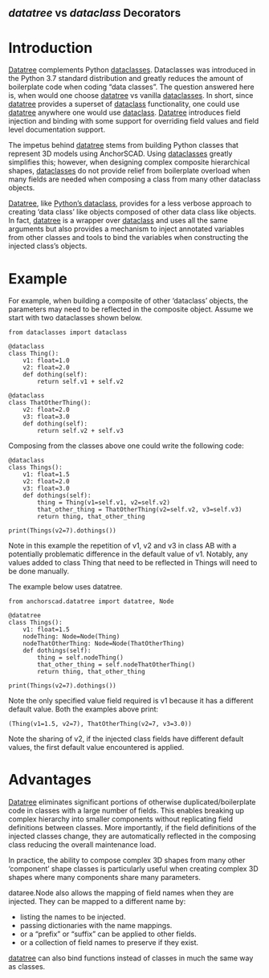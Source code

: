 ## *datatree* vs *dataclass* Decorators

# Introduction

[Datatree](https://bitbucket.org/owebeeone/anchorscad/src/master/src/anchorscad/datatree.py) complements Python [dataclasses](https://docs.python.org/3/library/dataclasses.html). Dataclasses was introduced in the Python 3.7 standard distribution and greatly reduces the amount of boilerplate code when coding “data classes”. The question answered here is, when would one choose [datatree](https://bitbucket.org/owebeeone/anchorscad/src/master/src/anchorscad/datatree.py) vs vanilla [dataclasses](https://docs.python.org/3/library/dataclasses.html). In short, since [datatree](https://bitbucket.org/owebeeone/anchorscad/src/master/src/anchorscad/datatree.py) provides a superset of [dataclass](https://docs.python.org/3/library/dataclasses.html) functionality, one could use [datatree](https://bitbucket.org/owebeeone/anchorscad/src/master/src/anchorscad/datatree.py) anywhere one would use [dataclass](https://docs.python.org/3/library/dataclasses.html). [Datatree](https://bitbucket.org/owebeeone/anchorscad/src/master/src/anchorscad/datatree.py) introduces field injection and binding with some support for overriding field values and field level documentation support.

The impetus behind [datatree](https://bitbucket.org/owebeeone/anchorscad/src/master/src/anchorscad/datatree.py) stems from building Python classes that represent 3D models using AnchorSCAD. Using [dataclasses](https://docs.python.org/3/library/dataclasses.html) greatly simplifies this; however, when designing complex composite hierarchical shapes, [dataclasses](https://docs.python.org/3/library/dataclasses.html) do not provide relief from boilerplate overload when many fields are needed when composing a class from many other dataclass objects.

[Datatree](https://bitbucket.org/owebeeone/anchorscad/src/master/src/anchorscad/datatree.py), like [Python’s dataclass](https://docs.python.org/3/library/dataclasses.html), provides for a less verbose approach to creating ‘data class’ like objects composed of other data class like objects. In fact, [datatree](https://bitbucket.org/owebeeone/anchorscad/src/master/src/anchorscad/datatree.py) is a wrapper over [dataclass](https://docs.python.org/3/library/dataclasses.html) and uses all the same arguments but also provides a mechanism to inject annotated variables from other classes and tools to bind the variables when constructing the injected class’s objects.

# Example

For example, when building a composite of other ‘dataclass’ objects, the parameters may need to be reflected in the composite object. Assume we start with two dataclasses shown below.

```
from dataclasses import dataclass

@dataclass
class Thing():
    v1: float=1.0
    v2: float=2.0
    def dothing(self):
        return self.v1 + self.v2
    
@dataclass
class ThatOtherThing():
    v2: float=2.0
    v3: float=3.0
    def dothing(self):
        return self.v2 + self.v3
```

Composing from the classes above one could write the following code:

```
@dataclass
class Things():
    v1: float=1.5
    v2: float=2.0
    v3: float=3.0 
    def dothings(self):
        thing = Thing(v1=self.v1, v2=self.v2)
        that_other_thing = ThatOtherThing(v2=self.v2, v3=self.v3)
        return thing, that_other_thing

print(Things(v2=7).dothings())
```

Note in this example the repetition of v1, v2 and v3 in class AB with a potentially problematic difference in the default value of v1. Notably, any values added to class Thing that need to be reflected in Things will need to be done manually.

The example below uses datatree.

```
from anchorscad.datatree import datatree, Node

@datatree
class Things():
    v1: float=1.5
    nodeThing: Node=Node(Thing)
    nodeThatOtherThing: Node=Node(ThatOtherThing)
    def dothings(self):
        thing = self.nodeThing()
        that_other_thing = self.nodeThatOtherThing()
        return thing, that_other_thing

print(Things(v2=7).dothings())
```

Note the only specified value field required is v1 because it has a different default value. Both the examples above print:

```(Thing(v1=1.5, v2=7), ThatOtherThing(v2=7, v3=3.0))```

Note the sharing of v2, if the injected class fields have different default values, the first default value encountered is applied.

# Advantages

[Datatree](https://bitbucket.org/owebeeone/anchorscad/src/master/src/anchorscad/datatree.py) eliminates significant portions of otherwise duplicated/boilerplate code in classes with a large number of fields. This enables breaking up complex hierarchy into smaller components without replicating field definitions between classes. More importantly, if the field definitions of the injected classes change, they are automatically reflected in the composing class reducing the overall maintenance load.

In practice, the ability to compose complex 3D shapes from many other ‘component’ shape classes is particularly useful when creating complex 3D shapes where many components share many parameters.

dataree.Node also allows the mapping of field names when they are injected. They can be mapped to a different name by:

* listing the names to be injected.
* passing dictionaries with the name mappings.
* or a “prefix” or “suffix” can be applied to other fields.
* or a collection of field names to preserve if they exist.

[datatree](https://bitbucket.org/owebeeone/anchorscad/src/master/src/anchorscad/datatree.py) can also bind functions instead of classes in much the same way as classes.
